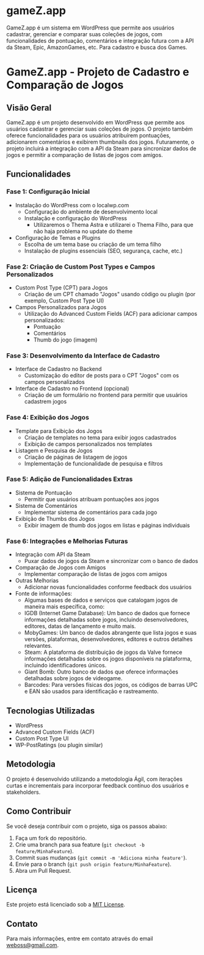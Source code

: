 # gameZ.app
GameZ.app é um sistema em WordPress que permite aos usuários cadastrar, gerenciar e comparar suas coleções de jogos, com funcionalidades de pontuação, comentários e integração futura com a API da Steam, Epic, AmazonGames, etc. Para cadastro e busca dos Games. 


# GameZ.app - Projeto de Cadastro e Comparação de Jogos

## Visão Geral

GameZ.app é um projeto desenvolvido em WordPress que permite aos usuários cadastrar e gerenciar suas coleções de jogos. O projeto também oferece funcionalidades para os usuários atribuírem pontuações, adicionarem comentários e exibirem thumbnails dos jogos. Futuramente, o projeto incluirá a integração com a API da Steam para sincronizar dados de jogos e permitir a comparação de listas de jogos com amigos.

## Funcionalidades

### Fase 1: Configuração Inicial
- Instalação do WordPress com o localwp.com
  - Configuração do ambiente de desenvolvimento local
  - Instalação e configuração do WordPress
    - Utilizaremos o Thema Astra e utilizarei o Thema Filho, para que não haja problema no update do theme
- Configuração de Temas e Plugins
  - Escolha de um tema base ou criação de um tema filho
  - Instalação de plugins essenciais (SEO, segurança, cache, etc.)

### Fase 2: Criação de Custom Post Types e Campos Personalizados
- Custom Post Type (CPT) para Jogos
  - Criação de um CPT chamado "Jogos" usando código ou plugin (por exemplo, Custom Post Type UI)
- Campos Personalizados para Jogos
  - Utilização do Advanced Custom Fields (ACF) para adicionar campos personalizados:
    - Pontuação
    - Comentários
    - Thumb do jogo (imagem)

### Fase 3: Desenvolvimento da Interface de Cadastro
- Interface de Cadastro no Backend
  - Customização do editor de posts para o CPT "Jogos" com os campos personalizados
- Interface de Cadastro no Frontend (opcional)
  - Criação de um formulário no frontend para permitir que usuários cadastrem jogos

### Fase 4: Exibição dos Jogos
- Template para Exibição dos Jogos
  - Criação de templates no tema para exibir jogos cadastrados
  - Exibição de campos personalizados nos templates
- Listagem e Pesquisa de Jogos
  - Criação de páginas de listagem de jogos
  - Implementação de funcionalidade de pesquisa e filtros

### Fase 5: Adição de Funcionalidades Extras
- Sistema de Pontuação
  - Permitir que usuários atribuam pontuações aos jogos
- Sistema de Comentários
  - Implementar sistema de comentários para cada jogo
- Exibição de Thumbs dos Jogos
  - Exibir imagem de thumb dos jogos em listas e páginas individuais

### Fase 6: Integrações e Melhorias Futuras
- Integração com API da Steam
  - Puxar dados de jogos da Steam e sincronizar com o banco de dados
- Comparação de Jogos com Amigos
  - Implementar comparação de listas de jogos com amigos
- Outras Melhorias
  - Adicionar novas funcionalidades conforme feedback dos usuários
- Fonte de informações:
  - Algumas bases de dados e serviços que catalogam jogos de maneira mais específica, como:
  - IGDB (Internet Game Database): Um banco de dados que fornece informações detalhadas sobre jogos, incluindo desenvolvedores, editores, datas de lançamento e muito mais.
  - MobyGames: Um banco de dados abrangente que lista jogos e suas versões, plataformas, desenvolvedores, editores e outros detalhes relevantes.
  - Steam: A plataforma de distribuição de jogos da Valve fornece informações detalhadas sobre os jogos disponíveis na plataforma, incluindo identificadores únicos.
  - Giant Bomb: Outro banco de dados que oferece informações detalhadas sobre jogos de videogame.
  - Barcodes: Para versões físicas dos jogos, os códigos de barras UPC e EAN são usados para identificação e rastreamento.

## Tecnologias Utilizadas
- WordPress
- Advanced Custom Fields (ACF)
- Custom Post Type UI
- WP-PostRatings (ou plugin similar)

## Metodologia
O projeto é desenvolvido utilizando a metodologia Ágil, com iterações curtas e incrementais para incorporar feedback contínuo dos usuários e stakeholders.

## Como Contribuir
Se você deseja contribuir com o projeto, siga os passos abaixo:
1. Faça um fork do repositório.
2. Crie uma branch para sua feature (`git checkout -b feature/MinhaFeature`).
3. Commit suas mudanças (`git commit -m 'Adiciona minha feature'`).
4. Envie para o branch (`git push origin feature/MinhaFeature`).
5. Abra um Pull Request.

## Licença
Este projeto está licenciado sob a [MIT License](LICENSE).

## Contato
Para mais informações, entre em contato através do email [weboss@gmail.com](mailto:weboss@gmail.com).
